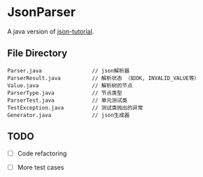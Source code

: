 # JsonParser

A java version of [json-tutorial](https://github.com/miloyip/json-tutorial).

## File Directory

```
Parser.java                // json解析器
ParserResult.java          // 解析状态 （如OK, INVALID_VALUE等）
Value.java                 // 解析树的节点
ParserType.java            // 节点类型
ParserTest.java            // 单元测试类
TestException.java         // 测试类抛出的异常
Generator.java             // json生成器
```

## TODO

- [ ] Code refactoring
- [ ] More test cases

